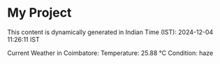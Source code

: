 # My Project

This content is dynamically generated in Indian Time (IST): 2024-12-04 11:26:11 IST


Current Weather in Coimbatore:
Temperature: 25.88 °C
Condition: haze
